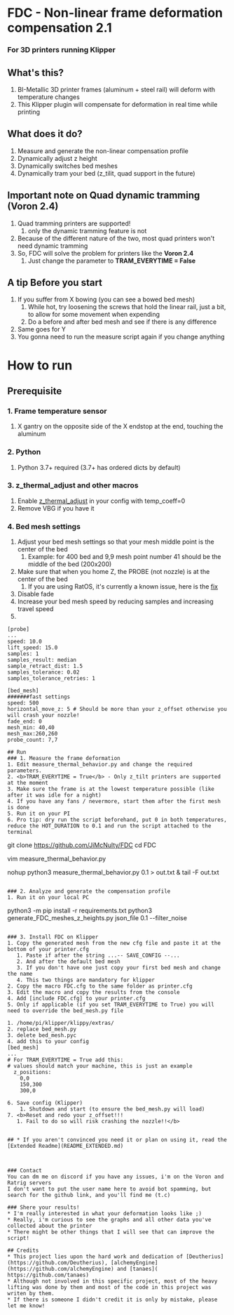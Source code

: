 # FDC - Non-linear frame deformation compensation 2.1
### For 3D printers running Klipper

## What's this?
1. BI-Metallic 3D printer frames (aluminum + steel rail) will deform with temperature changes
2. This Klipper plugin will compensate for deformation in real time while printing

## What does it do?
1. Measure and generate the non-linear compensation profile
2. Dynamically adjust z height
3. Dynamically switches bed meshes
4. Dynamically tram your bed (z_tilit, quad support in the future)

## Important note on Quad dynamic tramming (Voron 2.4)
1. Quad tramming printers are supported!
   1. only the dynamic tramming feature is not
2. Because of the different nature of the two, most quad printers won't need dynamic tramming
3. So, FDC will solve the problem for printers like the <b>Voron 2.4</b>
   1. Just change the parameter to  <b>TRAM_EVERYTIME = False</b>

## A tip Before you start
1. If you suffer from X bowing (you can see a bowed bed mesh)
   1. While hot, try loosening the screws that hold the linear rail, just a bit, to allow for some movement when expending
   2. Do a before and after bed mesh and see if there is any difference
2. Same goes for Y
3. You gonna need to run the measure script again if you change anything

# How to run 
## Prerequisite
### 1. Frame temperature sensor
1. X gantry on the opposite side of the X endstop at the end, touching the aluminum

### 2. Python
 1. Python 3.7+ required (3.7+ has ordered dicts by default)

### 3. z_thermal_adjust and other macros
1. Enable [z_thermal_adjust](https://www.klipper3d.org/Config_Reference.html#z_thermal_adjust) in your config with temp_coeff=0
2. Remove VBG if you have it

### 4. Bed mesh settings
1. Adjust your bed mesh settings so that your mesh middle point is the center of the bed
   1. Example: for 400 bed and 9,9 mesh point number 41 should be the middle of the bed (200x200)
2. Make sure that when you home Z, the PROBE (not nozzle) is at the center of the bed
   1. If you are using RatOS, it's currently a known issue, here is the [fix](https://github.com/JiMcNulty/RatOS-configuration/pull/1/files)
3. Disable fade
4. Increase your bed mesh speed by reducing samples and increasing travel speed
5. 
```
[probe]
...
speed: 10.0
lift_speed: 15.0
samples: 1
samples_result: median
sample_retract_dist: 1.5
samples_tolerance: 0.02
samples_tolerance_retries: 1
```
```
[bed_mesh]
#######fast settings
speed: 500
horizontal_move_z: 5 # Should be more than your z_offset otherwise you will crash your nozzle!
fade_end: 0
mesh_min: 40,40
mesh_max:260,260
probe_count: 7,7

## Run
### 1. Measure the frame deformation
1. Edit measure_thermal_behavior.py and change the required parameters.
2. <b>TRAM_EVERYTIME = True</b> - Only z_tilt printers are supported at the moment
3. Make sure the frame is at the lowest temperature possible (like after it was idle for a night)
4. If you have any fans / nevermore, start them after the first mesh is done
5. Run it on your PI
6. Pro tip: dry run the script beforehand, put 0 in both temperatures, reduce the HOT_DURATION to 0.1 and run the script attached to the terminal

```
git clone https://github.com/JiMcNulty/FDC
cd FDC

vim measure_thermal_behavior.py

nohup python3 measure_thermal_behavior.py 0.1 > out.txt &
tail -F out.txt
```

### 2. Analyze and generate the compensation profile
1. Run it on your local PC
```
python3 -m pip install -r requirements.txt
python3 generate_FDC_meshes_z_heights.py json_file 0.1 --filter_noise
```
      
### 3. Install FDC on Klipper
1. Copy the generated mesh from the new cfg file and paste it at the bottom of your printer.cfg
   1. Paste if after the string ...-- SAVE_CONFIG --...
   2. And after the default bed mesh
   3. If you don't have one just copy your first bed mesh and change the name
   4. This two things are mandatory for klipper
2. Copy the macro FDC.cfg to the same folder as printer.cfg
3. Edit the macro and copy the results from the console
4. Add [include FDC.cfg] to your printer.cfg
5. Only if applicable (if you set TRAM_EVERYTIME to True) you will need to override the bed_mesh.py file
```
    1. /home/pi/klipper/klippy/extras/
    2. replace bed_mesh.py
    3. delete bed_mesh.pyc
    4. add this to your config
    [bed_mesh]
    ...
    # For TRAM_EVERYTIME = True add this:
    # values should match your machine, this is just an example 
      z_positions:
      	0,0
      	150,300
      	300,0
```
6. Save config (Klipper)
    1. Shutdown and start (to ensure the bed_mesh.py will load)
7. <b>Reset and redo your z_offset!!!
   1. Fail to do so will risk crashing the nozzle!!</b>


## * If you aren't convinced you need it or plan on using it, read the [Extended Readme](README_EXTENDED.md)



### Contact
You can dm me on discord if you have any issues, i'm on the Voron and Ratrig servers
I don't want to put the user name here to avoid bot spamming, but search for the github link, and you'll find me (t.c)

### Shere your results!
* I'm really interested in what your deformation looks like ;)
* Really, i'm curious to see the graphs and all other data you've collected about the printer
* There might be other things that I will see that can improve the script!

## Credits
* This project lies upon the hard work and dedication of [Deutherius](https://github.com/Deutherius), [alchemyEngine](https://github.com/alchemyEngine) and [tanaes]( https://github.com/tanaes)
* Although not involved in this specific project, most of the heavy lifting was done by them and most of the code in this project was writen by them.
* If there is someone I didn't credit it is only by mistake, please let me know!